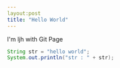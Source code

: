 ```yaml
---
layout:post
title: "Hello World"
---
```


I'm ljh with Git Page

```java
String str = "hello world";
System.out.println("str : " + str);
```

